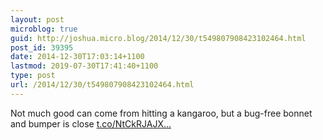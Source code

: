 ```yaml
---
layout: post
microblog: true
guid: http://joshua.micro.blog/2014/12/30/t549807908423102464.html
post_id: 39395
date: 2014-12-30T17:03:14+1100
lastmod: 2019-07-30T17:41:40+1100
type: post
url: /2014/12/30/t549807908423102464.html
---
```

Not much good can come from hitting a kangaroo, but a bug-free bonnet and bumper is close [t.co/NtCkRJAJX...](http://t.co/NtCkRJAJX8)

